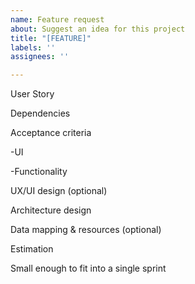 ```yaml
---
name: Feature request
about: Suggest an idea for this project
title: "[FEATURE]"
labels: ''
assignees: ''

---
```


User Story

Dependencies

Acceptance criteria

-UI

-Functionality

UX/UI design (optional)

Architecture design

Data mapping & resources (optional)

Estimation

Small enough to fit into a single sprint
